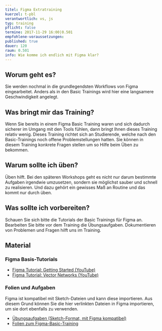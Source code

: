 ```yaml
---
titel: Figma Extratraining
kuerzel: t-pbl
verantwortlich: vs, js
typ: training
pflicht: false
termine: 2017-11-29 16:00|0.501
empfohlene-voraussetzungen:
published: true
dauer: 120
raum: 0.501
info: Wie komme ich endlich mit Figma klar?
---
```


## Worum geht es?

Sie werden nochmal in die grundlegendsten Workflows von Figma eingearbeitet. Anders als in den Basic Trainings wird hier eine langsamere Geschwindigkeit angelegt.


## Was bringt mir das Training?

Wenn Sie bereits in einem Figma Basic Training waren und sich dadurch sicherer im Umgang mit den Tools fühlen, dann bringt Ihnen dieses Training relativ wenig. Dieses Training richtet sich an Studierende, welche nach den Basic-Trainings noch offene Problemstellungen hatten. Sie können in diesem Training konkrete Fragen stellen um so Hilfe beim Üben zu bekommen.

## Warum sollte ich üben?

Üben hilft. Bei den späteren Workshops geht es nicht nur darum bestimmte Aufgaben irgendwie umzusetzen, sondern sie möglichst sauber und schnell zu realisieren. Und dazu gehört ein gewisses Maß an Routine und das kommt nur durch üben.

## Was sollte ich vorbereiten?

Schauen Sie sich bitte die Tutorials der Basic Trainings für Figma an. Bearbeiten Sie bitte vor dem Training die Übungsaufgaben. Dokumentieren von Problemen und Fragen hilft uns im Training.

## Material

### Figma Basis-Tutorials
- [Figma Tutorial: Getting Started (YouTube)](https://www.youtube.com/watch?v=RFi7wQHUP0c)
- [Figma Tutorial: Vector Networks (YouTube)](https://www.youtube.com/watch?v=b-xDRjf5B-8)

### Folien und Aufgaben
Figma ist kompatibel mit Sketch-Dateien und kann diese importieren. Aus diesem Grund können Sie die hier verlinkten Dateien in Figma importieren, um sie dort ebenfalls zu verwenden.
- [Übungsaufgaben (Sketch-Format, mit Figma kompatibel)](../../download/training-sketch-basics/Sketch_Training_GdvK_SS_17_v2.zip)
- [Folien zum Figma-Basic-Training](../../download/training-figma-basics/Figma_Basics_Training_Folien.pdf)
